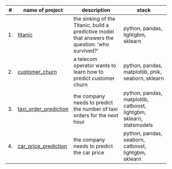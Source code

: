 
| #    | name of project                | description                                                     | stack                                                         |
| ---- | ------------------------------------------------------------ | ------------------------------------------------------------ | ------------------------------------------------------------ |
| 1.   | [titanic](https://github.com/derodion/kaggle-yandex_practicum/tree/main/titanic) | the sinking of the Titanic, build a predictive model that answers the question: 'who survived?' | python, pandas, lightgbm, sklearn |       |
| 2.   | [customer_churn](https://github.com/derodion/kaggle-yandex_practicum/tree/main/customer_churn) | a telecom operator wants to learn how to predict customer churn | python, pandas, matplotlib, phik, seaborn, sklearn |
| 3.   | [taxi_order_prediction](https://github.com/derodion/kaggle-yandex_practicum/tree/main/taxi_order_prediction) | the company needs to predict the number of taxi orders for the next hour | python, pandas, matplotlib, catboost, lightgbm, sklearn, statsmodels|
| 4.   | [car_price_prediction](https://github.com/derodion/kaggle-yandex_practicum/tree/main/car_price_prediction) | the company needs to predict the car price | python, pandas, seaborn, catboost, lightgbm, sklearn |
